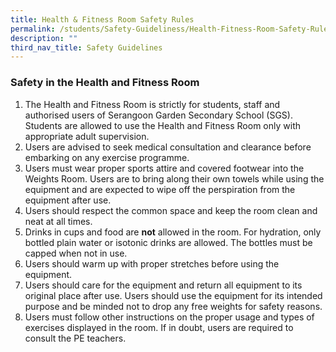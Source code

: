 ```yaml
---
title: Health & Fitness Room Safety Rules
permalink: /students/Safety-Guideliness/Health-Fitness-Room-Safety-Rules/
description: ""
third_nav_title: Safety Guidelines
---
```


### Safety in the Health and Fitness Room

1.  The Health and Fitness Room is strictly for students, staff and authorised users of Serangoon Garden Secondary School (SGS). Students are allowed to use the Health and Fitness Room only with appropriate adult supervision.
2.  Users are advised to seek medical consultation and clearance before embarking on any exercise programme.
3.  Users must wear proper sports attire and covered footwear into the Weights Room. Users are to bring along their own towels while using the equipment and are expected to wipe off the perspiration from the equipment after use.
4.  Users should respect the common space and keep the room clean and neat at all times.
5.  Drinks in cups and food are **not** allowed in the room. For hydration, only bottled plain water or isotonic drinks are allowed. The bottles must be capped when not in use.
6.  Users should warm up with proper stretches before using the equipment.
7.  Users should care for the equipment and return all equipment to its original place after use. Users should use the equipment for its intended purpose and be minded not to drop any free weights for safety reasons.
8.  Users must follow other instructions on the proper usage and types of exercises displayed in the room. If in doubt, users are required to consult the PE teachers.